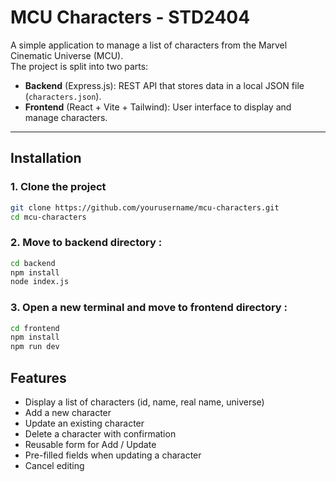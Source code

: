 # MCU Characters - STD2404

A simple application to manage a list of characters from the Marvel Cinematic Universe (MCU).  
The project is split into two parts:
- **Backend** (Express.js): REST API that stores data in a local JSON file (`characters.json`).
- **Frontend** (React + Vite + Tailwind): User interface to display and manage characters.

---

## Installation

### 1. Clone the project
```bash
git clone https://github.com/yourusername/mcu-characters.git
cd mcu-characters
```

### 2. Move to backend directory :  
```bash
cd backend
npm install
node index.js
```

### 3. Open a new terminal and move to frontend directory :
```bash
cd frontend
npm install
npm run dev
```

## Features

- Display a list of characters (id, name, real name, universe)
- Add a new character
- Update an existing character
- Delete a character with confirmation
- Reusable form for Add / Update
- Pre-filled fields when updating a character
- Cancel editing
